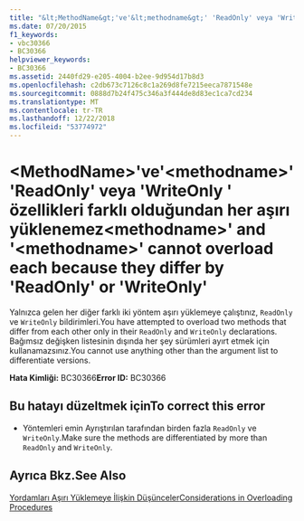 ```yaml
---
title: "&lt;MethodName&gt;'ve'&lt;methodname&gt;' 'ReadOnly' veya 'WriteOnly ' özellikleri farklı olduğundan her aşırı yüklenemez"
ms.date: 07/20/2015
f1_keywords:
- vbc30366
- BC30366
helpviewer_keywords:
- BC30366
ms.assetid: 2440fd29-e205-4004-b2ee-9d954d17b8d3
ms.openlocfilehash: c2db673c7126c8c1a269d8fe7215eeca7871548e
ms.sourcegitcommit: 0888d7b24f475c346a3f444de8d83ec1ca7cd234
ms.translationtype: MT
ms.contentlocale: tr-TR
ms.lasthandoff: 12/22/2018
ms.locfileid: "53774972"
---
```

# <a name="ltmethodnamegt-and-ltmethodnamegt-cannot-overload-each-because-they-differ-by-readonly-or-writeonly"></a><span data-ttu-id="6895c-102">&lt;MethodName&gt;'ve'&lt;methodname&gt;' 'ReadOnly' veya 'WriteOnly ' özellikleri farklı olduğundan her aşırı yüklenemez</span><span class="sxs-lookup"><span data-stu-id="6895c-102">&lt;methodname&gt;' and '&lt;methodname&gt;' cannot overload each because they differ by 'ReadOnly' or 'WriteOnly'</span></span>
<span data-ttu-id="6895c-103">Yalnızca gelen her diğer farklı iki yöntem aşırı yüklemeye çalıştınız, `ReadOnly` ve `WriteOnly` bildirimleri.</span><span class="sxs-lookup"><span data-stu-id="6895c-103">You have attempted to overload two methods that differ from each other only in their `ReadOnly` and `WriteOnly` declarations.</span></span> <span data-ttu-id="6895c-104">Bağımsız değişken listesinin dışında her şey sürümleri ayırt etmek için kullanamazsınız.</span><span class="sxs-lookup"><span data-stu-id="6895c-104">You cannot use anything other than the argument list to differentiate versions.</span></span>  
  
 <span data-ttu-id="6895c-105">**Hata Kimliği:** BC30366</span><span class="sxs-lookup"><span data-stu-id="6895c-105">**Error ID:** BC30366</span></span>  
  
## <a name="to-correct-this-error"></a><span data-ttu-id="6895c-106">Bu hatayı düzeltmek için</span><span class="sxs-lookup"><span data-stu-id="6895c-106">To correct this error</span></span>  
  
-   <span data-ttu-id="6895c-107">Yöntemleri emin Ayrıştırılan tarafından birden fazla `ReadOnly` ve `WriteOnly`.</span><span class="sxs-lookup"><span data-stu-id="6895c-107">Make sure the methods are differentiated by more than `ReadOnly` and `WriteOnly`.</span></span>  
  
## <a name="see-also"></a><span data-ttu-id="6895c-108">Ayrıca Bkz.</span><span class="sxs-lookup"><span data-stu-id="6895c-108">See Also</span></span>  
 [<span data-ttu-id="6895c-109">Yordamları Aşırı Yüklemeye İlişkin Düşünceler</span><span class="sxs-lookup"><span data-stu-id="6895c-109">Considerations in Overloading Procedures</span></span>](../../visual-basic/programming-guide/language-features/procedures/considerations-in-overloading-procedures.md)

